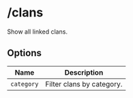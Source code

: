 # /clans

Show all linked clans.

## Options

| Name | Description |
|------|-------------|
| `category` | Filter clans by category. |

